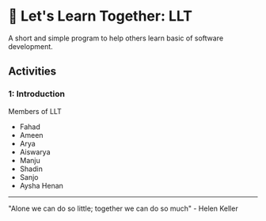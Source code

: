 # 🤝 Let's Learn Together: LLT

A short and simple program to help others learn basic of software development.

## Activities

### 1: Introduction
Members of LLT
- Fahad
- Ameen
- Arya
- Aiswarya
- Manju
- Shadin
- Sanjo
- Aysha Henan

---

"Alone we can do so little; together we can do so much" - Helen Keller
